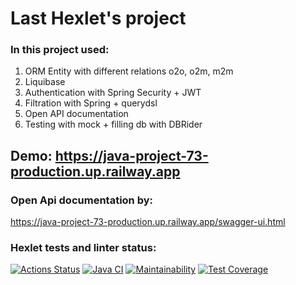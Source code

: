 # Last Hexlet's project
### In this project used:
1. ORM Entity with different relations o2o, o2m, m2m
2. Liquibase
2. Authentication with Spring Security + JWT
3. Filtration with Spring + querydsl
4. Open API documentation
5. Testing with mock + filling db with DBRider

## Demo: https://java-project-73-production.up.railway.app

### Open Api documentation by: 
https://java-project-73-production.up.railway.app/swagger-ui.html
### Hexlet tests and linter status:
[![Actions Status](https://github.com/KrylovMikhail1985/java-project-73/workflows/hexlet-check/badge.svg)](https://github.com/KrylovMikhail1985/java-project-73/actions)
[![Java CI](https://github.com/KrylovMikhail1985/java-project-73/actions/workflows/github-actions.yml/badge.svg)](https://github.com/KrylovMikhail1985/java-project-73/actions/workflows/github-actions.yml)
[![Maintainability](https://api.codeclimate.com/v1/badges/99c3ec34f4cd82ed953f/maintainability)](https://codeclimate.com/github/KrylovMikhail1985/java-project-73/maintainability)
[![Test Coverage](https://api.codeclimate.com/v1/badges/99c3ec34f4cd82ed953f/test_coverage)](https://codeclimate.com/github/KrylovMikhail1985/java-project-73/test_coverage)